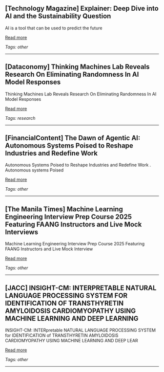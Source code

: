 ## [Technology Magazine] Explainer: Deep Dive into AI and the Sustainability Question

AI is a tool that can be used to predict the future

[Read more](https://technologymagazine.com/news/the-ultimate-question-what-is-ai-and-can-it-be-sustainable)

_Tags: other_

---
## [Dataconomy] Thinking Machines Lab Reveals Research On Eliminating Randomness In AI Model Responses

Thinking Machines Lab Reveals Research On Eliminating Randomness In AI Model Responses

[Read more](https://dataconomy.com/2025/09/11/tml-defeating-nondeterminism-in-llm-inference/)

_Tags: research_

---
## [FinancialContent] The Dawn of Agentic AI: Autonomous Systems Poised to Reshape Industries and Redefine Work

Autonomous Systems Poised to Reshape Industries and Redefine Work . Autonomous systems Poised

[Read more](https://markets.financialcontent.com/stocks/article/marketminute-2025-9-11-the-dawn-of-agentic-ai-autonomous-systems-poised-to-reshape-industries-and-redefine-work)

_Tags: other_

---
## [The Manila Times] Machine Learning Engineering Interview Prep Course 2025 Featuring FAANG Instructors and Live Mock Interviews

Machine Learning Engineering Interview Prep Course 2025 Featuring FAANG Instructors and Live Mock Interview

[Read more](https://www.manilatimes.net/2025/09/12/tmt-newswire/globenewswire/machine-learning-engineering-interview-prep-course-2025-featuring-faang-instructors-and-live-mock-interviews/2183217)

_Tags: other_

---
## [JACC] INSIGHT-CM: INTERPRETABLE NATURAL LANGUAGE PROCESSING SYSTEM FOR IDENTIFICATION OF TRANSTHYRETIN AMYLOIDOSIS CARDIOMYOPATHY USING MACHINE LEARNING AND DEEP LEARNING

INSIGHT-CM: INTERpretable NATURAL LANGUAGE PROCESSING SYSTEM for IDENTIFICATION of TRANSTHYRETIN AMYLOIDOSIS CARDIOMYOPATHY USING MACHINE LEARNING AND DEEP LEAR

[Read more](https://www.jacc.org/doi/full/10.1016/S0735-1097%2825%2901662-6)

_Tags: other_

---
